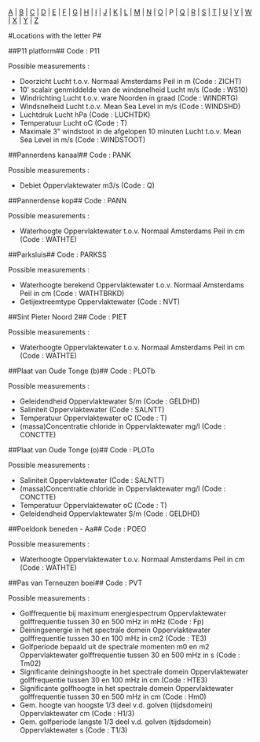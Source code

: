 [A](location_A.md) | [B](location_B.md) | [C](location_C.md) | [D](location_D.md) | [E](location_E.md) | [F](location_F.md) | [G](location_G.md) | [H](location_H.md) | [I](location_I.md) | [J](location_J.md) | [K](location_K.md) | [L](location_L.md) | [M](location_M.md) | [N](location_N.md) | [O](location_O.md) | P | [Q](location_Q.md) | [R](location_R.md) | [S](location_S.md) | [T](location_T.md) | [U](location_U.md) | [V](location_V.md) | [W](location_W.md) | [X](location_X.md) | [Y](location_Y.md) | [Z](location_Z.md)

#Locations with the letter P#


##P11 platform##
Code : P11

Possible measurements :
* Doorzicht Lucht t.o.v. Normaal Amsterdams Peil in m (Code : ZICHT)
* 10' scalair genmiddelde van de windsnelheid Lucht m/s (Code : WS10)
* Windrichting Lucht t.o.v. ware Noorden in graad (Code : WINDRTG)
* Windsnelheid Lucht t.o.v. Mean Sea Level in m/s (Code : WINDSHD)
* Luchtdruk Lucht hPa (Code : LUCHTDK)
* Temperatuur Lucht oC (Code : T)
* Maximale 3" windstoot in de afgelopen 10 minuten Lucht t.o.v. Mean Sea Level in m/s (Code : WINDSTOOT)

##Pannerdens kanaal##
Code : PANK

Possible measurements :
* Debiet Oppervlaktewater m3/s (Code : Q)

##Pannerdense kop##
Code : PANN

Possible measurements :
* Waterhoogte Oppervlaktewater t.o.v. Normaal Amsterdams Peil in cm (Code : WATHTE)

##Parksluis##
Code : PARKSS

Possible measurements :
* Waterhoogte berekend Oppervlaktewater t.o.v. Normaal Amsterdams Peil in cm (Code : WATHTBRKD)
* Getijextreemtype Oppervlaktewater  (Code : NVT)

##Sint Pieter Noord 2##
Code : PIET

Possible measurements :
* Waterhoogte Oppervlaktewater t.o.v. Normaal Amsterdams Peil in cm (Code : WATHTE)

##Plaat van Oude Tonge (b)##
Code : PLOTb

Possible measurements :
* Geleidendheid Oppervlaktewater S/m (Code : GELDHD)
* Saliniteit Oppervlaktewater  (Code : SALNTT)
* Temperatuur Oppervlaktewater oC (Code : T)
* (massa)Concentratie chloride in Oppervlaktewater mg/l (Code : CONCTTE)

##Plaat van Oude Tonge (o)##
Code : PLOTo

Possible measurements :
* Saliniteit Oppervlaktewater  (Code : SALNTT)
* (massa)Concentratie chloride in Oppervlaktewater mg/l (Code : CONCTTE)
* Temperatuur Oppervlaktewater oC (Code : T)
* Geleidendheid Oppervlaktewater S/m (Code : GELDHD)

##Poeldonk beneden - Aa##
Code : POEO

Possible measurements :
* Waterhoogte Oppervlaktewater t.o.v. Normaal Amsterdams Peil in cm (Code : WATHTE)

##Pas van Terneuzen boei##
Code : PVT

Possible measurements :
* Golffrequentie bij maximum energiespectrum Oppervlaktewater golffrequentie tussen 30 en 500 mHz in mHz (Code : Fp)
* Deiningsenergie in het spectrale domein Oppervlaktewater golffrequentie tussen 30 en 100 mHz in cm2 (Code : TE3)
* Golfperiode bepaald uit de spectrale momenten m0 en m2 Oppervlaktewater golffrequentie tussen 30 en 500 mHz in s (Code : Tm02)
* Significante deiningshoogte in het spectrale domein Oppervlaktewater golffrequentie tussen 30 en 100 mHz in cm (Code : HTE3)
* Significante golfhoogte in het spectrale domein Oppervlaktewater golffrequentie tussen 30 en 500 mHz in cm (Code : Hm0)
* Gem. hoogte van hoogste 1/3 deel v.d. golven (tijdsdomein) Oppervlaktewater cm (Code : H1/3)
* Gem. golfperiode langste 1/3 deel v.d. golven (tijdsdomein) Oppervlaktewater s (Code : T1/3)
